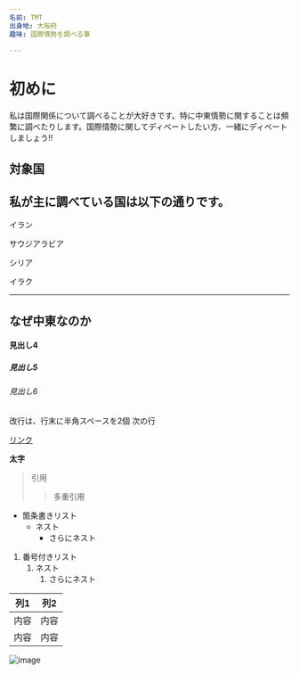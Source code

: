 ```yaml
---
名前: TMT
出身地: 大阪府
趣味: 国際情勢を調べる事
 
---
```








# 初めに

私は国際関係について調べることが大好きです。特に中東情勢に関することは頻繁に調べたりします。国際情勢に関してディベートしたい方、一緒にディベートしましょう!!

## 対象国
私が主に調べている国は以下の通りです。
---

イラン

サウジアラビア

シリア

イラク

---

## なぜ中東なのか


#### 見出し4
##### 見出し5
###### 見出し6

改行は、行末に半角スペースを2個
次の行

[リンク](https://www.google.co.jp/)

**太字**

> 引用
>> 多重引用


- 箇条書きリスト
  - ネスト
    - さらにネスト


1. 番号付きリスト
   1. ネスト
      1. さらにネスト


| 列1  | 列2  |
|-----|-----|
| 内容  | 内容  |
| 内容  | 内容  |

![image](/GHPages_WebSite/assets/images/logo-150.png)
